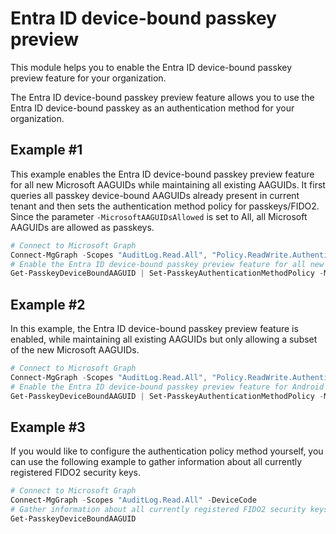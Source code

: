 # Entra ID device-bound passkey preview

This module helps you to enable the Entra ID device-bound passkey preview feature for your organization.

The Entra ID device-bound passkey preview feature allows you to use the Entra ID device-bound passkey as an authentication method for your organization.

## Example #1

This example enables the Entra ID device-bound passkey preview feature for all new Microsoft AAGUIDs while maintaining all existing AAGUIDs.
It first queries all passkey device-bound AAGUIDs already present in current tenant and then sets the authentication method policy for passkeys/FIDO2.
Since the parameter `-MicrosoftAAGUIDsAllowed` is set to All, all Microsoft AAGUIDs are allowed as passkeys.

```powershell
# Connect to Microsoft Graph
Connect-MgGraph -Scopes "AuditLog.Read.All", "Policy.ReadWrite.AuthenticationMethod" -DeviceCode
# Enable the Entra ID device-bound passkey preview feature for all new Microsoft AAGUIDs while maintaining all existing AAGUIDs
Get-PasskeyDeviceBoundAAGUID | Set-PasskeyAuthenticationMethodPolicy -MicrosoftAAGUIDsAllowed All
```

## Example #2

In this example, the Entra ID device-bound passkey preview feature is enabled, while maintaining all existing AAGUIDs but only allowing a subset of the new Microsoft AAGUIDs.

```powershell
# Connect to Microsoft Graph
Connect-MgGraph -Scopes "AuditLog.Read.All", "Policy.ReadWrite.AuthenticationMethod" -DeviceCode
# Enable the Entra ID device-bound passkey preview feature for Android AAGUIDs while maintaining all existing AAGUIDs
Get-PasskeyDeviceBoundAAGUID | Set-PasskeyAuthenticationMethodPolicy -MicrosoftAAGUIDsAllowed 'Android' -OverwriteExistingAAGUIDs
```

## Example #3

If you would like to configure the authentication policy method yourself, you can use the following example to gather information about all currently registered FIDO2 security keys.

```powershell
# Connect to Microsoft Graph
Connect-MgGraph -Scopes "AuditLog.Read.All" -DeviceCode
# Gather information about all currently registered FIDO2 security keys
Get-PasskeyDeviceBoundAAGUID
```
